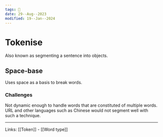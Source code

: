 ```yaml
---
tags: 🌱
date: 29--Aug--2023
modified: 19--Jan--2024
---
```

# Tokenise
Also known as segmenting a sentence into objects.
## Space-base
Uses space as a basis to break words.
### Challenges
Not dynamic enough to handle words that are constituted of multiple words. URL and other languages such as Chinese would not segment well with such a technique.

---
Links: [[Token]] - [[Word type]]